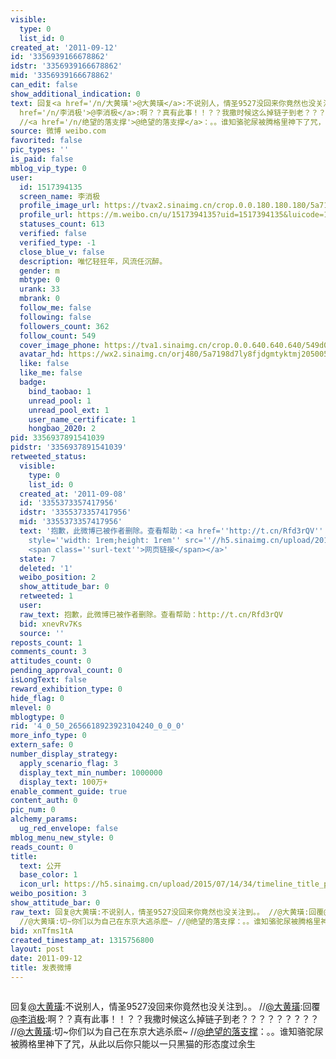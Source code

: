 ```yaml
---
visible:
  type: 0
  list_id: 0
created_at: '2011-09-12'
id: '3356939166678862'
idstr: '3356939166678862'
mid: '3356939166678862'
can_edit: false
show_additional_indication: 0
text: 回复<a href='/n/大黄璜'>@大黄璜</a>:不说别人，情圣9527没回来你竟然也没关注到。。 //<a href='/n/大黄璜'>@大黄璜</a>:回覆<a
  href='/n/李消极'>@李消极</a>:啊？？真有此事！！？？我撒时候这么掉链子到老？？？？？？？？？ //<a href='/n/大黄璜'>@大黄璜</a>:切~你们以为自己在东京大逃杀麽~
  //<a href='/n/绝望的落支撑'>@绝望的落支撑</a>：。。谁知骆驼尿被腾格里神下了咒，从此以后你只能以一只黑猫的形态度过余生
source: 微博 weibo.com
favorited: false
pic_types: ''
is_paid: false
mblog_vip_type: 0
user:
  id: 1517394135
  screen_name: 李消极
  profile_image_url: https://tvax2.sinaimg.cn/crop.0.0.180.180.180/5a7198d7ly8fjdgmtyktmj20500500so.jpg?KID=imgbed,tva&Expires=1606399890&ssig=T2rtZmjYll
  profile_url: https://m.weibo.cn/u/1517394135?uid=1517394135&luicode=10000011&lfid=2304131517394135_-_WEIBO_SECOND_PROFILE_WEIBO
  statuses_count: 613
  verified: false
  verified_type: -1
  close_blue_v: false
  description: 唯忆轻狂年，风流任沉醉。
  gender: m
  mbtype: 0
  urank: 33
  mbrank: 0
  follow_me: false
  following: false
  followers_count: 362
  follow_count: 549
  cover_image_phone: https://tva1.sinaimg.cn/crop.0.0.640.640.640/549d0121tw1egm1kjly3jj20hs0hsq4f.jpg
  avatar_hd: https://wx2.sinaimg.cn/orj480/5a7198d7ly8fjdgmtyktmj20500500so.jpg
  like: false
  like_me: false
  badge:
    bind_taobao: 1
    unread_pool: 1
    unread_pool_ext: 1
    user_name_certificate: 1
    hongbao_2020: 2
pid: 3356937891541039
pidstr: '3356937891541039'
retweeted_status:
  visible:
    type: 0
    list_id: 0
  created_at: '2011-09-08'
  id: '3355373357417956'
  idstr: '3355373357417956'
  mid: '3355373357417956'
  text: '抱歉，此微博已被作者删除。查看帮助：<a href=''http://t.cn/Rfd3rQV'' data-hide=''''><span class=''url-icon''><img
    style=''width: 1rem;height: 1rem'' src=''//h5.sinaimg.cn/upload/2015/09/25/3/timeline_card_small_web_default.png''></span>
    <span class=''surl-text''>网页链接</span></a>'
  state: 7
  deleted: '1'
  weibo_position: 2
  show_attitude_bar: 0
  retweeted: 1
  user:
  raw_text: 抱歉，此微博已被作者删除。查看帮助：http://t.cn/Rfd3rQV
  bid: xnevRv7Ks
  source: ''
reposts_count: 1
comments_count: 3
attitudes_count: 0
pending_approval_count: 0
isLongText: false
reward_exhibition_type: 0
hide_flag: 0
mlevel: 0
mblogtype: 0
rid: '4_0_50_2656618923923104240_0_0_0'
more_info_type: 0
extern_safe: 0
number_display_strategy:
  apply_scenario_flag: 3
  display_text_min_number: 1000000
  display_text: 100万+
enable_comment_guide: true
content_auth: 0
pic_num: 0
alchemy_params:
  ug_red_envelope: false
mblog_menu_new_style: 0
reads_count: 0
title:
  text: 公开
  base_color: 1
  icon_url: https://h5.sinaimg.cn/upload/2015/07/14/34/timeline_title_public_default.png
weibo_position: 3
show_attitude_bar: 0
raw_text: 回复@大黄璜:不说别人，情圣9527没回来你竟然也没关注到。。 //@大黄璜:回覆@李消极:啊？？真有此事！！？？我撒时候这么掉链子到老？？？？？？？？？
  //@大黄璜:切~你们以为自己在东京大逃杀麽~ //@绝望的落支撑：。。谁知骆驼尿被腾格里神下了咒，从此以后你只能以一只黑猫的形态度过余生
bid: xnTfms1tA
created_timestamp_at: 1315756800
layout: post
date: 2011-09-12
title: 发表微博
---
```


![]()

回复<a href='/n/大黄璜'>@大黄璜</a>:不说别人，情圣9527没回来你竟然也没关注到。。 //<a href='/n/大黄璜'>@大黄璜</a>:回覆<a href='/n/李消极'>@李消极</a>:啊？？真有此事！！？？我撒时候这么掉链子到老？？？？？？？？？ //<a href='/n/大黄璜'>@大黄璜</a>:切~你们以为自己在东京大逃杀麽~ //<a href='/n/绝望的落支撑'>@绝望的落支撑</a>：。。谁知骆驼尿被腾格里神下了咒，从此以后你只能以一只黑猫的形态度过余生

